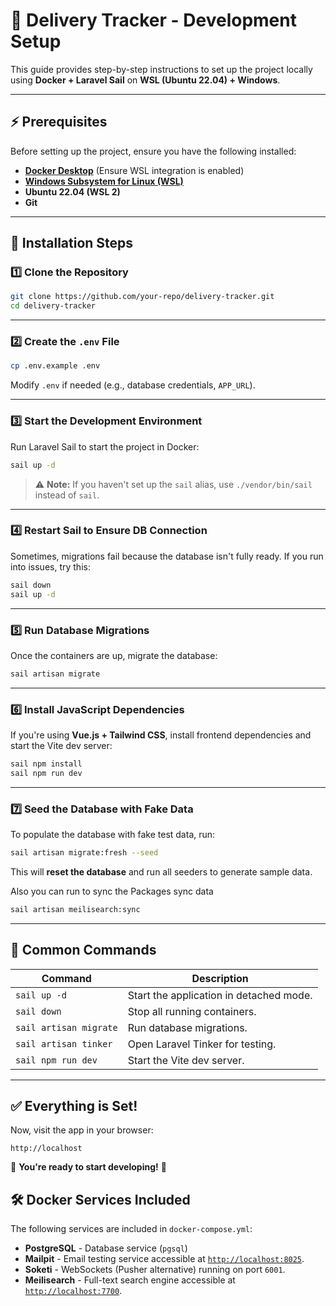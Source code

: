 # 📜 Delivery Tracker - Development Setup

This guide provides step-by-step instructions to set up the project locally using **Docker + Laravel Sail** on **WSL (Ubuntu 22.04) + Windows**.

---

## **⚡ Prerequisites**
Before setting up the project, ensure you have the following installed:

- **[Docker Desktop](https://www.docker.com/products/docker-desktop/)** (Ensure WSL integration is enabled)
- **[Windows Subsystem for Linux (WSL)](https://learn.microsoft.com/en-us/windows/wsl/install)**
- **Ubuntu 22.04 (WSL 2)**
- **Git**

---

## **🚀 Installation Steps**

### **1️⃣ Clone the Repository**
```sh
git clone https://github.com/your-repo/delivery-tracker.git
cd delivery-tracker
```

---

### **2️⃣ Create the `.env` File**
```sh
cp .env.example .env
```
Modify `.env` if needed (e.g., database credentials, `APP_URL`).

---

### **3️⃣ Start the Development Environment**
Run Laravel Sail to start the project in Docker:
```sh
sail up -d
```
> ⚠️ **Note:** If you haven't set up the `sail` alias, use `./vendor/bin/sail` instead of `sail`.

---

### **4️⃣ Restart Sail to Ensure DB Connection**  
Sometimes, migrations fail because the database isn't fully ready. If you run into issues, try this:
```sh
sail down
sail up -d
```

---

### **5️⃣ Run Database Migrations**
Once the containers are up, migrate the database:
```sh
sail artisan migrate
```

---

### **6️⃣ Install JavaScript Dependencies**
If you're using **Vue.js + Tailwind CSS**, install frontend dependencies and start the Vite dev server:
```sh
sail npm install
sail npm run dev
```

---

### **7️⃣ Seed the Database with Fake Data**
To populate the database with fake test data, run:
```sh
sail artisan migrate:fresh --seed
```
This will **reset the database** and run all seeders to generate sample data.

Also you can run to sync the Packages sync data
```sh
sail artisan meilisearch:sync
```
---

## **🎯 Common Commands**

| **Command** | **Description** |
|------------|----------------|
| `sail up -d` | Start the application in detached mode. |
| `sail down` | Stop all running containers. |
| `sail artisan migrate` | Run database migrations. |
| `sail artisan tinker` | Open Laravel Tinker for testing. |
| `sail npm run dev` | Start the Vite dev server. |

---

## **✅ Everything is Set!**
Now, visit the app in your browser:
```
http://localhost
```

🎉 **You're ready to start developing!** 🚀

## **🛠️ Docker Services Included**

The following services are included in `docker-compose.yml`:

- **PostgreSQL** - Database service (`pgsql`)
- **Mailpit** - Email testing service accessible at [`http://localhost:8025`](http://localhost:8025).
- **Soketi** - WebSockets (Pusher alternative) running on port `6001`.
- **Meilisearch** - Full-text search engine accessible at [`http://localhost:7700`](http://localhost:7700).